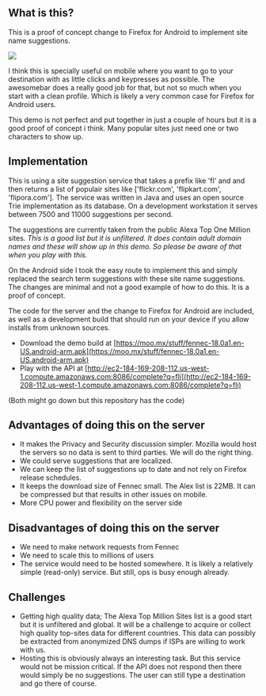 What is this?
-------------

This is a proof of concept change to Firefox for Android to implement site name suggestions.

[<img src="https://moo.mx/stuff/Suggestions.png">]()

I think this is specially useful on mobile where you want to go to your destination with as little clicks and keypresses as possible. The awesomebar does a really good job for that, but not so much when you start with a clean profile. Which is likely a very common case for Firefox for Android users.

This demo is not perfect and put together in just a couple of hours but it is a good proof of concept i think. Many popular sites just need one or two characters to show up.

Implementation
--------------

This is using a site suggestion service that takes a prefix like 'fl' and and then returns a list of populair sites like ['flickr.com', 'flipkart.com', 'flipora.com']. The service was written in Java and uses an open source Trie implementation as its database. On a development workstation it serves between 7500 and 11000 suggestions per second.

The suggestions are currently taken from the public Alexa Top One Million sites. *This is a good list but it is unfiltered. It does contain adult domain names and these will show up in this demo. So please be aware of that when you play with this.*

On the Android side I took the easy route to implement this and simply replaced the search term suggestions with these site name suggestions. The changes are minimal and not a good example of how to do this. It is a proof of concept.

The code for the server and the change to Firefox for Android are included, as well as a development build that should run on your device if you allow installs from unknown sources.

* Download the demo build at [https://moo.mx/stuff/fennec-18.0a1.en-US.android-arm.apk](https://moo.mx/stuff/fennec-18.0a1.en-US.android-arm.apk)
* Play with the API at [http://ec2-184-169-208-112.us-west-1.compute.amazonaws.com:8086/complete?q=fli](http://ec2-184-169-208-112.us-west-1.compute.amazonaws.com:8086/complete?q=fli)

(Both might go down but this repository has the code)


Advantages of doing this on the server
--------------------------------------

* It makes the Privacy and Security discussion simpler. Mozilla would host the servers so no data is sent to third parties. We will do the right thing.
* We could serve suggestions that are localized.
* We can keep the list of suggestions up to date and not rely on Firefox release schedules.
* It keeps the download size of Fennec small. The Alex list is 22MB. It can be compressed but that results in other issues on mobile.
* More CPU power and flexibility on the server side

Disadvantages of doing this on the server
-----------------------------------------

* We need to make network requests from Fennec
* We need to scale this to millions of users
* The service would need to be hosted somewhere. It is likely a relatively simple (read-only) service. But still, ops is busy enough already.

Challenges
----------

* Getting high quality data; The Alexa Top Million Sites list is a good start but it is unfiltered and global. It will be a challenge to acquire or collect high quality top-sites data for different countries. This data can possibly be extracted from anonymized DNS dumps if ISPs are willing to work with us.
* Hosting this is obviously always an interesting task. But this service would not be mission critical. If the API does not respond then there would simply be no suggestions. The user can still type a destination and go there of course.

